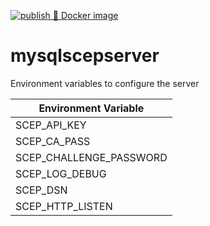 [![publish 🐳 Docker image](https://github.com/nielshojen/docker-mysqlscepserver/actions/workflows/docker.yaml/badge.svg)](https://github.com/nielshojen/docker-mysqlscepserver/actions/workflows/docker.yaml)

# mysqlscepserver

Environment variables to configure the server

 | Environment Variable | 
 |--
 | SCEP_API_KEY |
 | SCEP_CA_PASS |
 | SCEP_CHALLENGE_PASSWORD |
 | SCEP_LOG_DEBUG |
 | SCEP_DSN |
 | SCEP_HTTP_LISTEN |
